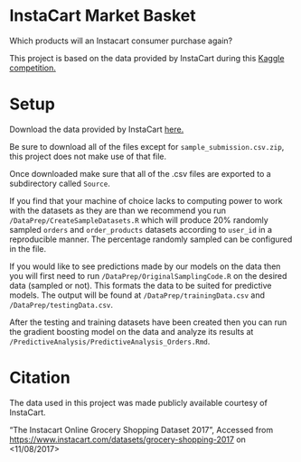 # InstaCart Market Basket
Which products will an Instacart consumer purchase again?

This project is based on the data provided by InstaCart during this [Kaggle competition.](https://www.kaggle.com/c/instacart-market-basket-analysis)

# Setup
Download the data provided by InstaCart [here.](https://www.kaggle.com/c/instacart-market-basket-analysis/data)

Be sure to download all of the files except for `sample_submission.csv.zip`, this project does not make use of that file.

Once downloaded make sure that all of the .csv files are exported to a subdirectory called `Source`.

If you find that your machine of choice lacks to computing power to work with the datasets as they are than we recommend you run `/DataPrep/CreateSampleDatasets.R` which will produce 20% randomly sampled `orders` and `order_products` datasets according to `user_id` in a reproducible manner. The percentage randomly sampled can be configured in the file.

If you would like to see predictions made by our models on the data then you will first need to run `/DataPrep/OriginalSamplingCode.R` on the desired data (sampled or not). This formats the data to be suited for predictive models. The output will be found at `/DataPrep/trainingData.csv` and `/DataPrep/testingData.csv`.

After the testing and training datasets have been created then you can run the gradient boosting model on the data and analyze its results at `/PredictiveAnalysis/PredictiveAnalysis_Orders.Rmd`.

# Citation

The data used in this project was made publicly available courtesy of InstaCart.

“The Instacart Online Grocery Shopping Dataset 2017”, Accessed from https://www.instacart.com/datasets/grocery-shopping-2017 on <11/08/2017>